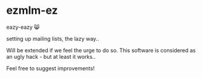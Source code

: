 # ezmlm-ez

eazy-eazy :smile_cat:

setting up mailing lists, the lazy way..


Will be extended if we feel the urge to do so. This software is considered as an ugly hack - but at least it works..

Feel free to suggest improvements!
